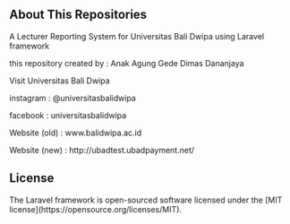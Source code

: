 ## About This Repositories

A Lecturer Reporting System for Universitas Bali Dwipa using Laravel framework
<p>this repository created by : Anak Agung Gede Dimas Dananjaya</p>


Visit Universitas Bali Dwipa
<p>instagram     : @universitasbalidwipa</p>
<p>facebook      : universitasbalidwipa</p>
<p>Website (old)      : www.balidwipa.ac.id</p>
<p>Website (new)      : http://ubadtest.ubadpayment.net/</p>


## License

<p>The Laravel framework is open-sourced software licensed under the [MIT license](https://opensource.org/licenses/MIT).</p>
